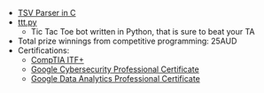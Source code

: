 - [TSV Parser in C](https://github.com/yutatokoi/tsv-parser-c)
- [ttt.py](https://github.com/yutatokoi/ttt.py)
  - Tic Tac Toe bot written in Python, that is sure to beat your TA
- Total prize winnings from competitive programming: 25AUD
- Certifications:
  - [CompTIA ITF+](https://www.credly.com/badges/cec574c8-b5c3-4a93-a45f-cef61e554fff/public_url)
  - [Google Cybersecurity Professional Certificate](https://coursera.org/share/24d176964315a44f7b9e0b14935e044b)
  - [Google Data Analytics Professional Certificate](https://coursera.org/share/767b3329cb1ac30fb62ccf2627e27d14)

